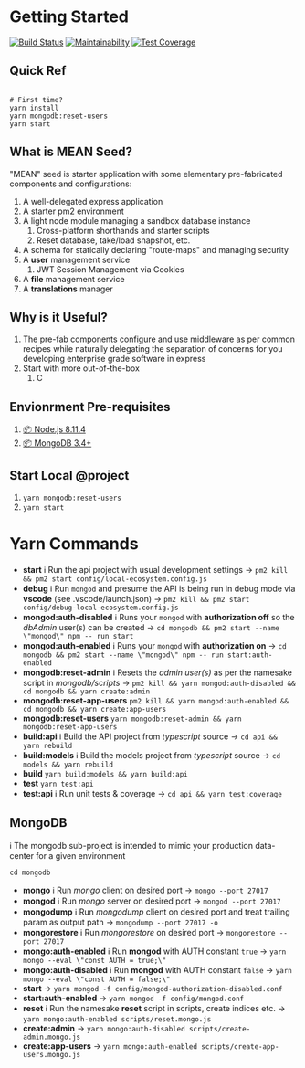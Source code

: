 # Getting Started
[![Build Status](https://travis-ci.com/GUSCRAWFORD/mean-seed.svg?branch=master)](https://travis-ci.com/GUSCRAWFORD/mean-seed)
[![Maintainability](https://api.codeclimate.com/v1/badges/a985b5bc91c864c70d4e/maintainability)](https://codeclimate.com/github/GUSCRAWFORD/mean-seed/maintainability)
[![Test Coverage](https://api.codeclimate.com/v1/badges/a985b5bc91c864c70d4e/test_coverage)](https://codeclimate.com/github/GUSCRAWFORD/mean-seed/test_coverage)

## Quick Ref

```

# First time?
yarn install
yarn mongodb:reset-users
yarn start

```

## What is MEAN Seed?

"MEAN" seed is starter application with some elementary pre-fabricated components and configurations:

1. A well-delegated express application
2. A starter pm2 environment
3. A light node module managing a sandbox database instance
   1. Cross-platform shorthands and starter scripts
   2. Reset database, take/load snapshot, etc.
4. A schema for statically declaring "route-maps" and managing security
5. A **user** management service
   1. JWT Session Management via Cookies
6. A **file** management service
7. A **translations** manager

## Why is it Useful?

1. The pre-fab components configure and use middleware as per common recipes while naturally delegating the separation of concerns for you developing enterprise grade software in express
2. Start with more out-of-the-box
   1. C


## Envionrment Pre-requisites

1. [📦 Node.js 8.11.4](https://nodejs.org/download/release/v8.11.4/)
2. [📦 MongoDB 3.4+](https://www.mongodb.com/download-center/community)

## Start Local @project

1. `yarn mongodb:reset-users`
2. `yarn start`

# Yarn Commands

* **start** ℹ️ Run the api project with usual development settings → `pm2 kill && pm2 start config/local-ecosystem.config.js`
* **debug** ℹ️ Run `mongod` and presume the API is being run in debug mode via **vscode** (see .vscode/launch.json) → `pm2 kill && pm2 start config/debug-local-ecosystem.config.js`
* **mongod:auth-disabled** ℹ️  Runs your `mongod` with **authorization off** so the *dbAdmin* user(s) can be created → `cd mongodb && pm2 start --name \"mongod\" npm -- run start`
* **mongod:auth-enabled** ℹ️  Runs your `mongod` with **authorization on** → `cd mongodb && pm2 start --name \"mongod\" npm -- run start:auth-enabled`
* **mongodb:reset-admin** ℹ️  Resets the *admin user(s)* as per the namesake script in *mongodb/scripts* → `pm2 kill && yarn mongod:auth-disabled && cd mongodb && yarn create:admin`
* **mongodb:reset-app-users** `pm2 kill && yarn mongod:auth-enabled && cd mongodb && yarn create:app-users`
* **mongodb:reset-users** `yarn mongodb:reset-admin && yarn mongodb:reset-app-users`
* **build:api** ℹ️  Build the API project from *typescript* source → `cd api && yarn rebuild`
* **build:models** ℹ️  Build the models project from *typescript* source → `cd models && yarn rebuild`
* **build** `yarn build:models && yarn build:api`
* **test** `yarn test:api`
* **test:api** ℹ️  Run unit tests & coverage → `cd api && yarn test:coverage`

## MongoDB

ℹ️  The mongodb sub-project is intended to mimic your production data-center for a given environment

`cd mongodb`

* **mongo** ℹ️ Run *mongo* client on desired port → `mongo --port 27017`
* **mongod** ℹ️ Run *mongo* server on desired port → `mongod --port 27017`
* **mongodump** ℹ️ Run *mongodump* client on desired port and treat trailing param as output path → `mongodump --port 27017 -o `
* **mongorestore** ℹ️ Run *mongorestore* on desired port → `mongorestore --port 27017`
* **mongo:auth-enabled** ℹ️ Run **mongod** with AUTH constant `true` → `yarn mongo --eval \"const AUTH = true;\"`
* **mongo:auth-disabled** ℹ️ Run **mongod** with AUTH constant `false` → `yarn mongo --eval \"const AUTH = false;\"`
* **start** → `yarn mongod -f config/mongod-authorization-disabled.conf`
* **start:auth-enabled** → `yarn mongod -f config/mongod.conf`
* **reset** ℹ️ Run the namesake **reset** script in scripts, create indices etc. → `yarn mongo:auth-enabled scripts/reset.mongo.js`
* **create:admin** → `yarn mongo:auth-disabled scripts/create-admin.mongo.js`
* **create:app-users** → `yarn mongo:auth-enabled scripts/create-app-users.mongo.js`